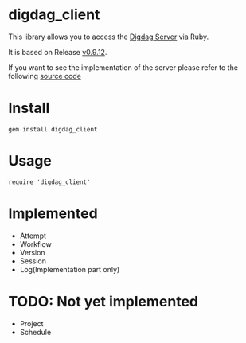 # digdag_client

This library allows you to access the [Digdag Server](https://github.com/treasure-data/digdag) via Ruby.

It is based on Release [v0.9.12](https://github.com/treasure-data/digdag/releases/tag/v0.9.12).

If you want to see the implementation of the server please refer to the following
[source code](https://github.com/treasure-data/digdag/tree/master/digdag-server/src/main/java/io/digdag/server/rs)

# Install

```
gem install digdag_client
```

# Usage

```
require 'digdag_client'
```

# Implemented

- Attempt
- Workflow
- Version
- Session
- Log(Implementation part only)

# TODO: Not yet implemented

- Project
- Schedule

